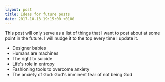 ```yaml
---
layout: post
title: Ideas for future posts
date: 2017-10-13 19:15:00 +0100
---
```

This post will only serve as a list of things that I want to post about at some
point in the future. I will nudge it to the top every time I update it. 
  
- Designer babies
- Humans are machines
- The right to suicide
- Life's role in entropy
- Fashioning tools to overcome anxiety
- The anxiety of God: God's imminent fear of not being God
